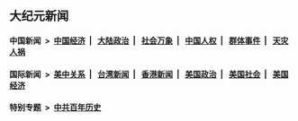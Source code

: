 ## 大纪元新闻

#### 中国新闻 &nbsp;>&nbsp; [中国经济](indexes/ncid283/README.md?04121245) &nbsp;| &nbsp; [大陆政治](indexes/ncid277/README.md?04121245) &nbsp;| &nbsp; [社会万象](indexes/ncid282/README.md?04121245) &nbsp;| &nbsp; [中国人权](indexes/ncid278/README.md?04121245) &nbsp;| &nbsp; [群体事件](indexes/ncid279/README.md?04121245) &nbsp;| &nbsp; [天灾人祸](indexes/ncid280/README.md?04121245)

#### 国际新闻 &nbsp;>&nbsp; [美中关系](indexes/nf1412576/README.md?04121245) &nbsp;| &nbsp; [台湾新闻](indexes/ncid1349361/README.md?04121245) &nbsp;| &nbsp; [香港新闻](indexes/ncid1349362/README.md?04121245) &nbsp;| &nbsp; [美国政治](indexes/ncid1078159/README.md?04121245) &nbsp;| &nbsp; [美国社会](indexes/ncid1078160/README.md?04121245) &nbsp;| &nbsp; [美国经济](indexes/ncid1078158/README.md?04121245)

#### 特别专题 &nbsp;>&nbsp; [中共百年历史](https://github.com/epoch-news/epoch-special/blob/master/README.md?04121245)  
